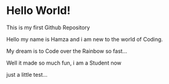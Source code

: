 # Hello World!
This is my first Github Repository

Hello my name is Hamza and i am new to the world of Coding. 

My dream is to Code over the Rainbow so fast...

Well it made so much fun, i am a Student now

just a little test...
